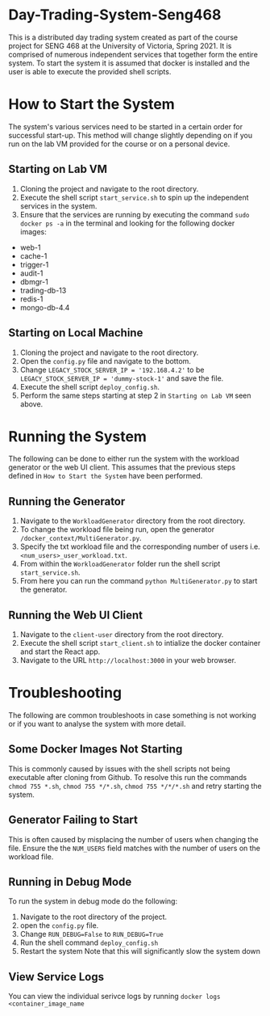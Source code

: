 # Day-Trading-System-Seng468
This is a distributed day trading system created as part of the course project for SENG 468 at the University of Victoria, Spring 2021.
It is comprised of numerous independent services that together form the entire system. To start the system it is assumed that docker is installed and the user is able to execute the provided shell scripts.

# How to Start the System
The system's various services need to be started in a certain order for successful start-up. This method will change slightly depending on if you run on the lab VM provided for the course or on a personal device.

## Starting on Lab VM
1. Cloning the project and navigate to the root directory. 
2. Execute the shell script `start_service.sh` to spin up the independent services in the system. 
3. Ensure that the services are running by executing the command `sudo docker ps -a` in the terminal and looking for the following docker images:
* web-1
* cache-1
* trigger-1
* audit-1
* dbmgr-1
* trading-db-13
* redis-1
* mongo-db-4.4

## Starting on Local Machine
1. Cloning the project and navigate to the root directory. 
2. Open the `config.py` file and navigate to the bottom.
3. Change `LEGACY_STOCK_SERVER_IP = '192.168.4.2'` to be `LEGACY_STOCK_SERVER_IP = 'dummy-stock-1'` and save the file.
4. Execute the shell script `deploy_config.sh`.
5. Perform the same steps starting at step 2 in `Starting on Lab VM` seen above.

# Running the System
The following can be done to either run the system with the workload generator or the web UI client. This assumes that the previous steps defined in `How to Start the System` have been performed. 

## Running the Generator
1. Navigate to the `WorkloadGenerator` directory from the root directory.
2. To change the workload file being run, open the generator `/docker_context/MultiGenerator.py`.
3. Specify the txt workload file and the corresponding number of users i.e. `<num_users>_user_workload.txt`.
4. From within the `WorkloadGenerator` folder run the shell script `start_service.sh`.
5. From here you can run the command `python MultiGenerator.py` to start the generator.

## Running the Web UI Client
1. Navigate to the `client-user` directory from the root directory.
2. Execute the shell script `start_client.sh` to intialize the docker container and start the React app.
3. Navigate to the URL `http://localhost:3000` in your web browser.

# Troubleshooting
The following are common troubleshoots in case something is not working or if you want to analyse the system with more detail.

## Some Docker Images Not Starting
This is commonly caused by issues with the shell scripts not being executable after cloning from Github. 
To resolve this run the commands `chmod 755 *.sh`, `chmod 755 */*.sh`, `chmod 755 */*/*.sh` and retry starting the system.

## Generator Failing to Start
This is often caused by misplacing the number of users when changing the file. Ensure the the `NUM_USERS` field matches with the number of users on the workload file.

## Running in Debug Mode
To run the system in debug mode do the following:
1. Navigate to the root directory of the project.
2. open the `config.py` file.
3. Change `RUN_DEBUG=False` to `RUN_DEBUG=True` 
4. Run the shell command `deploy_config.sh` 
5. Restart the system
Note that this will significantly slow the system down

## View Service Logs
You can view the individual serivce logs by running `docker logs <container_image_name`
